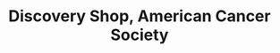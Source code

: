 ---
title: "Discovery Shop, American Cancer Society"
url: /menlo-park/discovery-shop-american-cancer-society/
shop: Kleidung
---